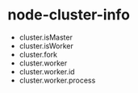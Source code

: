 node-cluster-info
================

* cluster.isMaster
* cluster.isWorker
* cluster.fork
* cluster.worker
* cluster.worker.id
* cluster.worker.process




